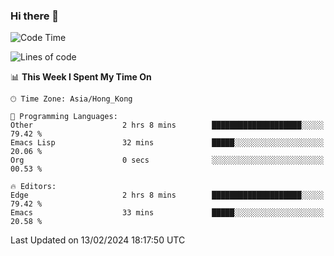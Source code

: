 ### Hi there 👋

<!--
**nicehiro/nicehiro** is a ✨ _special_ ✨ repository because its `README.md` (this file) appears on your GitHub profile.

Here are some ideas to get you started:

- 🔭 I’m currently working on ...
- 🌱 I’m currently learning ...
- 👯 I’m looking to collaborate on ...
- 🤔 I’m looking for help with ...
- 💬 Ask me about ...
- 📫 How to reach me: ...
- 😄 Pronouns: ...
- ⚡ Fun fact: ...
-->

<!--START_SECTION:waka-->
![Code Time](http://img.shields.io/badge/Code%20Time-224%20hrs-blue)

![Lines of code](https://img.shields.io/badge/From%20Hello%20World%20I%27ve%20Written-2.6%20million%20lines%20of%20code-blue)

📊 **This Week I Spent My Time On** 

```text
🕑︎ Time Zone: Asia/Hong_Kong

💬 Programming Languages: 
Other                    2 hrs 8 mins        ████████████████████░░░░░   79.42 % 
Emacs Lisp               32 mins             █████░░░░░░░░░░░░░░░░░░░░   20.06 % 
Org                      0 secs              ░░░░░░░░░░░░░░░░░░░░░░░░░   00.53 % 

🔥 Editors: 
Edge                     2 hrs 8 mins        ████████████████████░░░░░   79.42 % 
Emacs                    33 mins             █████░░░░░░░░░░░░░░░░░░░░   20.58 % 
```


 Last Updated on 13/02/2024 18:17:50 UTC
<!--END_SECTION:waka-->
